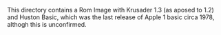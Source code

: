 This directory contains a Rom Image with Krusader 1.3 (as aposed to 1.2) and Huston Basic, which was the last release
of Apple 1 basic circa 1978, althogh this is unconfirmed.
